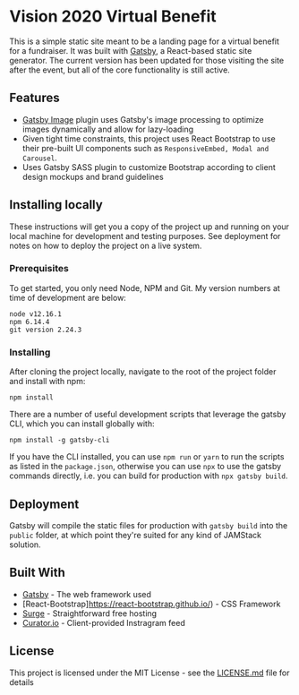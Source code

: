 # Vision 2020 Virtual Benefit

This is a simple static site meant to be a landing page for a virtual benefit for a fundraiser. It was built with [Gatsby](https://www.gatsbyjs.org/), a React-based static site generator. The current version has been updated for those visiting the site after the event, but all of the core functionality is still active. 

## Features

- [Gatsby Image](https://www.gatsbyjs.org/packages/gatsby-image/) plugin uses Gatsby's image processing to optimize images dynamically and allow for lazy-loading
- Given tight time constraints, this project uses React Bootstrap to use their pre-built UI components such as `ResponsiveEmbed, Modal and Carousel`.
- Uses Gatsby SASS plugin to customize Bootstrap according to client design mockups and brand guidelines

## Installing locally

These instructions will get you a copy of the project up and running on your local machine for development and testing purposes. See deployment for notes on how to deploy the project on a live system.

### Prerequisites

To get started, you only need Node, NPM and Git. My version numbers at time of development are below:

```
node v12.16.1
npm 6.14.4
git version 2.24.3 
```

### Installing

After cloning the project locally, navigate to the root of the project folder and install with npm: 

```
npm install
```

There are a number of useful development scripts that leverage the gatsby CLI, which you can install globally with: 

```
npm install -g gatsby-cli
```

If you have the CLI installed, you can use `npm run` or `yarn` to run the scripts as listed in the `package.json`, otherwise you can use `npx` to use the gatsby commands directly, i.e. you can build for production with `npx gatsby build`. 

## Deployment

Gatsby will compile the static files for production with `gatsby build` into the `public` folder, at which point they're suited for any kind of JAMStack solution. 

## Built With

* [Gatsby](https://www.gatsbyjs.org/) - The web framework used
* [React-Bootstrap]https://react-bootstrap.github.io/) - CSS Framework
* [Surge](https://surge.sh/) - Straightforward free hosting
* [Curator.io](https://curator.io/) - Client-provided Instragram feed

## License

This project is licensed under the MIT License - see the [LICENSE.md](LICENSE.md) file for details
